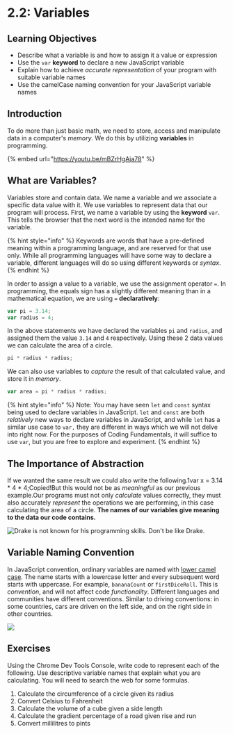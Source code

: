 # 2.2: Variables

## Learning Objectives

- Describe what a variable is and how to assign it a value or expression
- Use the `var` **keyword** to declare a new JavaScript variable
- Explain how to achieve _accurate representation_ of your program with suitable variable names
- Use the camelCase naming convention for your JavaScript variable names

## Introduction

To do more than just basic math, we need to store, access and manipulate data in a computer's _memory_. We do this by utilizing **variables** in programming.

{% embed url="https://youtu.be/mBZrHgAja78" %}

## What are Variables?

Variables store and contain data. We name a variable and we associate a specific data value with it. We use variables to represent data that our program will process. First, we name a variable by using the **keyword** `var`. This tells the browser that the next word is the intended name for the variable.

{% hint style="info" %}
Keywords are words that have a pre-defined meaning within a programming language, and are reserved for that use only. While all programming languages will have some way to declare a variable, different languages will do so using different keywords or _syntax_.
{% endhint %}

In order to assign a value to a variable, we use the assignment operator `=`. In programming, the equals sign has a slightly different meaning than in a mathematical equation, we are using `=` **declaratively**:

```javascript
var pi = 3.14;
var radius = 4;
```

In the above statements we have declared the variables `pi` and `radius`, and assigned them the value `3.14` and `4` respectively. Using these 2 data values we can calculate the area of a circle.

```javascript
pi * radius * radius;
```

We can also use variables to _capture_ the result of that calculated value, and store it in _memory_.

```javascript
var area = pi * radius * radius;
```

{% hint style="info" %}
Note: You may have seen `let` and `const` syntax being used to declare variables in JavaScript. `let` and `const` are both _relatively_ new ways to declare variables in JavaScript, and while `let` has a similar use case to `var,` they are different in ways which we will not delve into right now. For the purposes of Coding Fundamentals, it will suffice to use `var`, but you are free to explore and experiment.
{% endhint %}

## **The Importance of Abstraction** <a href="#the-importance-of-abstraction" id="the-importance-of-abstraction"></a>

If we wanted the same result we could also write the following.1var x = 3.14 \* 4 \* 4;Copied!But this would not be as _meaningful_ as our previous example.Our programs must not only _calculate_ values correctly, they must also accurately _represent_ the operations we are performing, in this case calculating the area of a circle. **The names of our variables give meaning to the data our code contains.**

![Drake is not known for his programming skills. Don't be like Drake.](https://miro.medium.com/max/717/1*7LO7JEAZbo6YmN8feAVCwg.png)

## **Variable Naming Convention**

In JavaScript convention, ordinary variables are named with [lower camel case](<https://en.wikipedia.org/wiki/Naming_convention_(programming)#Examples_of_multiple-word_identifier_formats>). The name starts with a lowercase letter and every subsequent word starts with uppercase. For example, `bananaCount` or `firstDiceRoll`. This is _convention_, and will not affect code _functionality_. Different languages and communities have different conventions. Similar to driving conventions: in some countries, cars are driven on the left side, and on the right side in other countries.

![](https://upload.wikimedia.org/wikipedia/commons/thumb/c/c8/CamelCase_new.svg/1200px-CamelCase_new.svg.png)

## Exercises

Using the Chrome Dev Tools Console, write code to represent each of the following. Use descriptive variable names that explain what you are calculating. You will need to search the web for some formulas.

1. Calculate the circumference of a circle given its radius
2. Convert Celsius to Fahrenheit
3. Calculate the volume of a cube given a side length
4. Calculate the gradient percentage of a road given rise and run
5. Convert millilitres to pints
